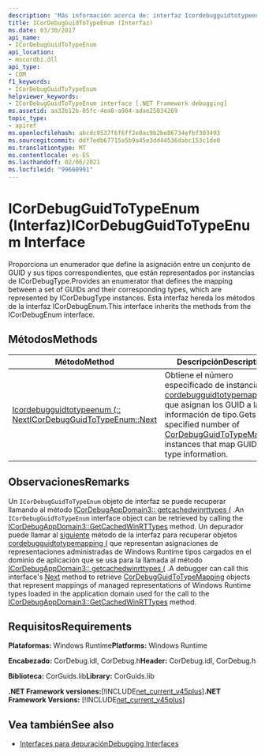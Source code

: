 ```yaml
---
description: 'Más información acerca de: interfaz Icordebugguidtotypeenum ('
title: ICorDebugGuidToTypeEnum (Interfaz)
ms.date: 03/30/2017
api_name:
- ICorDebugGuidToTypeEnum
api_location:
- mscordbi.dll
api_type:
- COM
f1_keywords:
- ICorDebugGuidToTypeEnum
helpviewer_keywords:
- ICorDebugGuidToTypeEnum interface [.NET Framework debugging]
ms.assetid: aa32b12b-05fc-4ea8-a904-adae25034269
topic_type:
- apiref
ms.openlocfilehash: abcdc9537f6f6ff2e0ac9b2be86734efbf303493
ms.sourcegitcommit: ddf7edb67715a5b9a45e3dd44536dabc153c1de0
ms.translationtype: MT
ms.contentlocale: es-ES
ms.lasthandoff: 02/06/2021
ms.locfileid: "99660991"
---
```

# <a name="icordebugguidtotypeenum-interface"></a><span data-ttu-id="466d4-103">ICorDebugGuidToTypeEnum (Interfaz)</span><span class="sxs-lookup"><span data-stu-id="466d4-103">ICorDebugGuidToTypeEnum Interface</span></span>

<span data-ttu-id="466d4-104">Proporciona un enumerador que define la asignación entre un conjunto de GUID y sus tipos correspondientes, que están representados por instancias de ICorDebugType.</span><span class="sxs-lookup"><span data-stu-id="466d4-104">Provides an enumerator that defines the mapping between a set of GUIDs and their corresponding types, which are represented by ICorDebugType instances.</span></span> <span data-ttu-id="466d4-105">Esta interfaz hereda los métodos de la interfaz ICorDebugEnum.</span><span class="sxs-lookup"><span data-stu-id="466d4-105">This interface inherits the methods from the ICorDebugEnum interface.</span></span>  
  
## <a name="methods"></a><span data-ttu-id="466d4-106">Métodos</span><span class="sxs-lookup"><span data-stu-id="466d4-106">Methods</span></span>  
  
|<span data-ttu-id="466d4-107">Método</span><span class="sxs-lookup"><span data-stu-id="466d4-107">Method</span></span>|<span data-ttu-id="466d4-108">Descripción</span><span class="sxs-lookup"><span data-stu-id="466d4-108">Description</span></span>|  
|------------|-----------------|  
|[<span data-ttu-id="466d4-109">Icordebugguidtotypeenum (:: Next</span><span class="sxs-lookup"><span data-stu-id="466d4-109">ICorDebugGuidToTypeEnum::Next</span></span>](icordebugguidtotypeenum-next-method.md)|<span data-ttu-id="466d4-110">Obtiene el número especificado de instancias de [cordebugguidtotypemapping (](cordebugguidtotypemapping-structure.md) que asignan los GUID a la información de tipo.</span><span class="sxs-lookup"><span data-stu-id="466d4-110">Gets the specified number of [CorDebugGuidToTypeMapping](cordebugguidtotypemapping-structure.md) instances that map GUIDs to type information.</span></span>|  
  
## <a name="remarks"></a><span data-ttu-id="466d4-111">Observaciones</span><span class="sxs-lookup"><span data-stu-id="466d4-111">Remarks</span></span>  

 <span data-ttu-id="466d4-112">Un `ICorDebugGuidToTypeEnum` objeto de interfaz se puede recuperar llamando al método [ICorDebugAppDomain3:: getcachedwinrttypes (](icordebugappdomain3-getcachedwinrttypes-method.md) .</span><span class="sxs-lookup"><span data-stu-id="466d4-112">An `ICorDebugGuidToTypeEnum` interface object can be retrieved by calling the [ICorDebugAppDomain3::GetCachedWinRTTypes](icordebugappdomain3-getcachedwinrttypes-method.md) method.</span></span> <span data-ttu-id="466d4-113">Un depurador puede llamar al [siguiente](icordebugguidtotypeenum-next-method.md) método de la interfaz para recuperar objetos [cordebugguidtotypemapping (](cordebugguidtotypemapping-structure.md) que representan asignaciones de representaciones administradas de Windows Runtime tipos cargados en el dominio de aplicación que se usa para la llamada al método [ICorDebugAppDomain3:: getcachedwinrttypes (](icordebugappdomain3-getcachedwinrttypes-method.md) .</span><span class="sxs-lookup"><span data-stu-id="466d4-113">A debugger can call this interface's [Next](icordebugguidtotypeenum-next-method.md) method to retrieve [CorDebugGuidToTypeMapping](cordebugguidtotypemapping-structure.md) objects that represent mappings of managed representations of Windows Runtime types loaded in the application domain used for the call to the [ICorDebugAppDomain3::GetCachedWinRTTypes](icordebugappdomain3-getcachedwinrttypes-method.md) method.</span></span>  
  
## <a name="requirements"></a><span data-ttu-id="466d4-114">Requisitos</span><span class="sxs-lookup"><span data-stu-id="466d4-114">Requirements</span></span>  

 <span data-ttu-id="466d4-115">**Plataformas:** Windows Runtime</span><span class="sxs-lookup"><span data-stu-id="466d4-115">**Platforms:** Windows Runtime</span></span>  
  
 <span data-ttu-id="466d4-116">**Encabezado:** CorDebug.idl, CorDebug.h</span><span class="sxs-lookup"><span data-stu-id="466d4-116">**Header:** CorDebug.idl, CorDebug.h</span></span>  
  
 <span data-ttu-id="466d4-117">**Biblioteca:** CorGuids.lib</span><span class="sxs-lookup"><span data-stu-id="466d4-117">**Library:** CorGuids.lib</span></span>  
  
 <span data-ttu-id="466d4-118">**.NET Framework versiones:**[!INCLUDE[net_current_v45plus](../../../../includes/net-current-v45plus-md.md)]</span><span class="sxs-lookup"><span data-stu-id="466d4-118">**.NET Framework Versions:** [!INCLUDE[net_current_v45plus](../../../../includes/net-current-v45plus-md.md)]</span></span>  
  
## <a name="see-also"></a><span data-ttu-id="466d4-119">Vea también</span><span class="sxs-lookup"><span data-stu-id="466d4-119">See also</span></span>

- [<span data-ttu-id="466d4-120">Interfaces para depuración</span><span class="sxs-lookup"><span data-stu-id="466d4-120">Debugging Interfaces</span></span>](debugging-interfaces.md)
